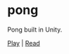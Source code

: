 # pong
 Pong built in Unity.

[Play](https://eli.waksbaum.com/pong.html) | [Read](https://eli.waksbaum.com/blog/pong-notes.html)

